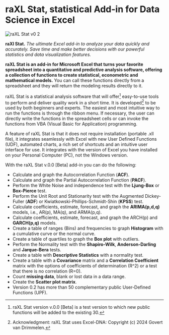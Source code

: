 # raXL Stat, statistical Add-in for Data Science in Excel
![raXL Stat v0 2](https://github.com/user-attachments/assets/eb034d17-1e03-4465-b1fa-485955cec965)

**raXl Stat.** _The ultimate Excel add-in to analyze your data quickly and accurately. Save time and make better decisions with our powerful statistics and data visualization features._

**raXL Stat is an add-in for Microsoft Excel that turns your favorite spreadsheet into a quantitative and predictive analysis software, offering a collection of functions to create statistical, econometric and mathematical models.** You can call these functions directly from a spreadsheet and they will return the modeling results directly to it.

raXL Stat is a statistical analysis software that will offer[^2] easy-to-use tools to perform and deliver quality work in a short time. It is developed[^3] to be used by both beginners and experts. The easiest and most intuitive way to run the functions is through the ribbon menu. If necessary, the user can directly write the functions in the spreadsheet cells or can invoke the functions from VBA (Visual Basic for Application) programming.

A feature of raXL Stat is that it does not require installation (portable .xll file), it integrates seamlessly with Excel with new User Defined Functions (UDF), automated charts, a rich set of shortcuts and an intuitive user interface for use. It integrates with the version of Excel you have installed on your Personal Computer (PC), not the Windows version.

With the raXL Stat v.0.0 [Beta] add-in you can do the following:
- Calculate and graph the Autocorrelation Function (**ACF**).
- Calculate and graph the Partial Autocorrelation Function (**PACF**).
- Perform the White Noise and independence test with the **Ljung-Box** or **Box-Pierce** test.
- Perform the Unit Root and Stationarity test with the Augmented Dickey-Fuller (**ADF**) or Kwiatkowski-Phillips-Schmidt-Shin (**KPSS**) test.
- Calculate coefficients, estimate, forecast, and graph the **ARIMA(p,d,q)** models, i.e., AR(p), MA(q), and ARMA(p,q).
- Calculate coefficients, estimate, forecast, and graph the ARCH(p) and **GARCH(p,q)** models.
- Create a table of ranges (Bins) and frequencies to graph **Histogram** with a cumulative curve or the normal curve.
- Create a table of quartiles to graph the **Box plot** with outliers.
- Perform the Normality test with the **Shapiro-Wilk**, **Anderson-Darling** and **Jarque-Bera** tests.
- Create a table with **Descriptive Statistics** with a normality test.
- Create a table with a **Covariance** matrix and a **Correlation Coefficient** matrix with the options of coefficients of determination (R^2) or a test that there is no correlation (R=0).
- Count **missing data**, blank or lost data in a data range.
- Create the **Scatter plot matrix**.
- Version 0.2 has more than 50 complementary public User-Defined Functions (UPF).

[^2]: raXL Stat version v.0.0 [Beta] is a test version to which new public functions will be added to the existing 30.
[^3]: Acknowledgment: raXL Stat uses Excel-DNA: Copyright (c) 2024 Govert van Drimmelen.
[^4]: The ARIMA and GARCH functions use the Maximum Likelihood Estimation (MLE) method together with the Newton-Raphson (NR) optimization algorithm, however, other optimization methods such as Levenberg-Marquardt, BHHH, BFGS and others will be added in development.
